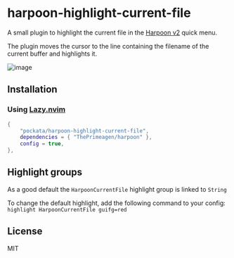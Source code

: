 # harpoon-highlight-current-file
A small plugin to highlight the current file in the [Harpoon v2](https://github.com/ThePrimeagen/harpoon) quick menu.

The plugin moves the cursor to the line containing the filename of the current buffer and highlights it.

![image](https://github.com/ThePrimeagen/harpoon/assets/543561/d901b32f-fa7f-42aa-a2ea-a4e8db701ec6)

## Installation
### Using [Lazy.nvim](https://github.com/folke/lazy.nvim)
```lua
{
	"pockata/harpoon-highlight-current-file",
	dependencies = { "ThePrimeagen/harpoon" },
	config = true,
},
```

## Highlight groups
As a good default the `HarpoonCurrentFile` highlight group is linked to `String`

To change the default highlight, add the following command to your config:  
`highlight HarpoonCurrentFile guifg=red`

## License
MIT
